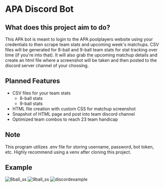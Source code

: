 # APA Discord Bot

## What does this project aim to do?

This APA bot is meant to login to the APA poolplayers website using your credentials to then scrape team stats and upcoming week's matchups. CSV files will be generated for 8-ball and 9-ball team stats for stat tracking over time (if you're into that). It will also grab the upcoming matchup details and create an html file where a screenshot will be taken and then posted to the discord server channel of your choosing.

## Planned Features

- CSV files for your team stats
    - 8-ball stats
    - 9-ball stats
- HTML file creation with custom CSS for matchup screenshot
- Snapshot of HTML page and post into team discord channel
- Optimized team combos to reach 23 team handicap

## Note

This program utilizes .env file for storing username, password, bot token, etc. Highly recommend using a venv after cloning this project.

## Example

![8ball_ss](https://github.com/BoomerG/apa_discord_bot/assets/15632406/0a04912a-81d5-418a-ab69-342dd3d1ce83)
![9ball_ss](https://github.com/BoomerG/apa_discord_bot/assets/15632406/1e82d77e-edcb-4e6c-ab25-8c25338270e6)
![discordexample](https://github.com/BoomerG/apa_discord_bot/assets/15632406/8f81b0ac-ce47-4463-9a6f-38a833de54ff)
